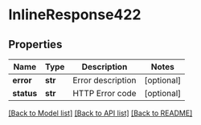 # InlineResponse422

## Properties
Name | Type | Description | Notes
------------ | ------------- | ------------- | -------------
**error** | **str** | Error description | [optional] 
**status** | **str** | HTTP Error code | [optional] 

[[Back to Model list]](../README.md#documentation-for-models) [[Back to API list]](../README.md#documentation-for-api-endpoints) [[Back to README]](../README.md)



